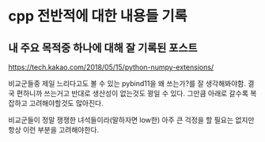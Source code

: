 # cpp 전반적에 대한 내용들 기록


## 내 주요 목적중 하나에 대해 잘 기록된 포스트
https://tech.kakao.com/2018/05/15/python-numpy-extensions/

비교군들중 제일 느리다고도 볼 수 있는 pybind11을 왜 쓰는가?를 잘 생각해봐야함. 결국 편하니까 쓰는거고 반대로 생산성이 없는것도 꽝일 수 있다. 그만큼 아래로 갈수록 복잡하고 고려해야할것도 많아진다.

비교군들이 정말 쟁쟁한 녀석들이라(말하자면 low한) 아주 큰 걱정을 할 필요는 없지만 항상 이런 부분을 고려해야한다.